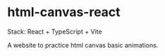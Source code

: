 # html-canvas-react

Stack: React + TypeScript + Vite

A website to practice html canvas basic animations.
